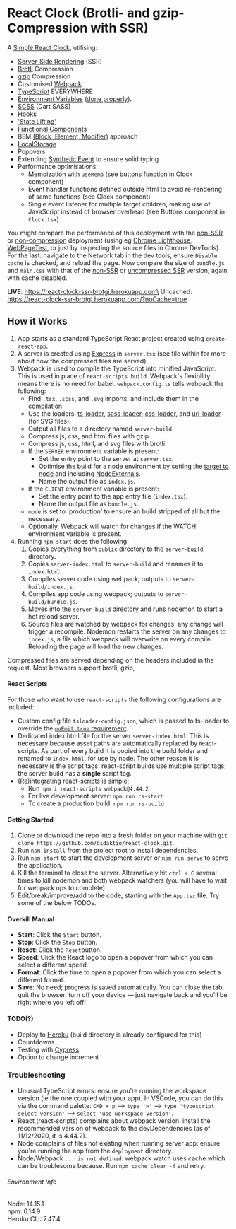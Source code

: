 # React Clock (Brotli- and gzip-Compression with SSR)

A [Simple React Clock](https://github.com/didaktio/react-clock), utilising:
* [Server-Side Rendering](https://css-tricks.com/server-side-react-rendering/) (SSR)
* [Brotli](https://en.wikipedia.org/wiki/Brotli) Compression
* [gzip](https://en.wikipedia.org/wiki/Gzip) Compression
* Customised [Webpack](https://webpack.js.org/configuration/)
* [TypeScript](https://create-react-app.dev/docs/adding-typescript/) EVERYWHERE
* [Environment Variables](https://create-react-app.dev/docs/adding-custom-environment-variables/) ([done properly](https://stackoverflow.com/questions/55185601/webpack-process-env-undefined-using-defineplugin-and-dotenv/65264701#65264701)).
* [SCSS](https://sass-lang.com/) (Dart SASS)
* [Hooks](https://reactjs.org/docs/hooks-intro.html)
* ['State Lifting'](https://reactjs.org/docs/lifting-state-up.html)
* [Functional Components](https://reactjs.org/docs/components-and-props.html)
* BEM [(Block, Element, Modifier)](https://en.bem.info/methodology/quick-start/) approach
* [LocalStorage](https://developer.mozilla.org/en-US/docs/Web/API/Window/localStorage)
* Popovers
* Extending [Synthetic Event](https://reactjs.org/docs/events.html) to ensure solid typing
* Performance optimisations:
    - Memoization with `useMemo` (see buttons function in Clock component)
    - Event handler functions defined outside html to avoid re-rendering of same functions (see Clock component)
    - Single event listener for multiple target children, making use of JavaScript instead of browser overhead
     (see Buttons component in `Clock.tsx`)


You might compare the performance of this deployment with the [non-SSR](https://react-clock.didakt.io) or [non-compression]((https://react-clock-ssr.herokuapp.com)) deployment (using eg [Chrome Lighthouse](https://developers.google.com/web/tools/lighthouse), [WebPageTest](https://www.webpagetest.org), or just by inspecting the source files in Chrome DevTools). For the last: navigate to the Network tab in the dev tools, ensure `Disable cache` is checked, and reload the page. Now compare the size of `bundle.js` and `main.css` with that of the [non-SSR](https://react-clock-ssr.herokuapp.com) or [uncompressed SSR](https://react-clock-ssr.herokuapp.com) version, again with cache disabled.

**LIVE**: https://react-clock-ssr-brotgi.herokuapp.com\
Uncached: https://react-clock-ssr-brotgi.herokuapp.com/?noCache=true


## How it Works
1. App starts as a standard TypeScript React project created using `create-react-app`.
2. A server is created using [Express](https://expressjs.com/) in `server.tsx` (see file within for more about how the compressed files are served).
3. Webpack is used to compile the TypeScript into minified JavaScript. This is used in place of `react-scripts build`. Webpack's flexibility means there is no need for babel. `webpack.config.ts` tells webpack the following:
    - Find `.tsx`, `.scss`, and `.svg` imports, and include them in the compilation.
    - Use the loaders: [ts-loader](https://github.com/TypeStrong/ts-loader), [sass-loader](https://github.com/webpack-contrib/sass-loader), [css-loader](https://github.com/webpack-contrib/css-loader), and [url-loader](https://github.com/webpack-contrib/url-loader) (for SVG files).
    - Output all files to a directory named `server-build`.
    - Compress js, css, and html files with gzip.
    - Compress js, css, html, and svg files with brotli.
    - If the `SERVER` environment variable is present:
        * Set the entry point to the server at `server.tsx`.
        * Optimise the build for a node environment by setting the [target to node](https://webpack.js.org/concepts/targets/)
        and including [NodeExternals](https://www.npmjs.com/package/webpack-node-externals).
        * Name the output file as `index.js`.
    - If the `CLIENT` environment variable is present:
        * Set the entry point to the app entry file (`index.tsx`).
        * Name the output file as `bundle.js`.
    - `mode` is set to 'production' to ensure an build stripped of all but the necessary.
    - Optionally, Webpack will watch for changes if the WATCH environment variable is present.
4. Running `npm start` does the following:
    1. Copies everything from `public` directory to the `server-build` directory.
    2. Copies `server-index.html` to `server-build` and renames it to `index.html`.
    3. Compiles server code using webpack; outputs to `server-build/index.js`.
    4. Compiles app code using webpack; outputs to `server-build/bundle.js`.
    5. Moves into the `server-build` directory and runs [nodemon](https://www.npmjs.com/package/nodemon) to start a hot reload server.
    6. Source files are watched by webpack for changes; any change will trigger a recompile. Nodemon restarts the server on any changes to `index.js`, a file which webpack will overwrite on every compile. Reloading the page will load the new changes.

Compressed files are served depending on the headers included in the request. Most browsers support brotli, gzip,


#### React Scripts
For those who want to use `react-scripts` the following configurations are included:
* Custom config file `tsloader-config.json`, which is passed to ts-loader to override the [`noEmit:true` requirement](https://github.com/react-cosmos/react-cosmos/issues/998).
* Dedicated index html file for the server `server-index.html`. This is necessary because asset paths are automatically replaced by react-scripts. As part of every build it is copied into the build folder and renamed to `index.html`, for use by node. The other reason it is necessary is the script tags: react-script builds use multiple script tags; the server build has a **single** script tag.
* (Re)integrating react-scripts is simple:
    - Run `npm i react-scripts webpack@4.44.2`
    - For live development server: `npm run rs-start`
    - To create a production build: `npm run rs-build`

#### Getting Started
1) Clone or download the repo into a fresh folder on your machine with `git clone https://github.com/didaktio/react-clock.git`.
2) Run `npm install` from the project root to install dependencies.
3) Run `npm start` to start the development server or `npm run serve` to serve the application.
4) Kill the terminal to close the server. Alternatively hit `ctrl + C` several times to kill nodemon and both webpack watchers (you will have to wait for webpack ops to complete).
5) Edit/break/improve/add to the code, starting with the `App.tsx` file. Try some of the below TODOs.

#### Overkill Manual
* **Start**: Click the `Start` button.
* **Stop**: Click the `Stop` button.
* **Reset**: Click the `Reset`button.
* **Speed**: Click the React logo to open a popover from which you can select a different speed.
* **Format**: Click the time to open a popover from which you can select a different format.
* **Save**: No need; progress is saved automatically. You can close the tab, quit the browser, turn off your device &mdash; just navigate back and you'll be right where you left off!

#### TODO(?)
* Deploy to [Heroku](https://devcenter.heroku.com/articles/getting-started-with-nodejs?singlepage=true) (build directory is already configured for this)
* Countdowns
* Testing with [Cypress](https://www.cypress.io/)
* Option to change increment

### Troubleshooting
* Unusual TypeScript errors: ensure you're running the workspace version (ie the one coupled with your app). In VSCode, you can do this via the command palette: `CMD + p` &mdash;> `type '>'` &mdash;> `type 'typescript select version'` &mdash;> `select 'use workspace version'`.
* React (react-scripts) complains about webpack version: install the recommended version of webpack to the devDependencies (as of 11/12/2020, it is 4.44.2).
* Node complains of files not existing when running server app: ensure you're running the app from the `deployment` directory.
* Node/Webpack `... is not defined`: webpack watch uses cache which can be troublesome because. Run `npm cache clear -f` and retry.


###### Environment Info
Node: 14.15.1\
npm: 6.14.9\
Heroku CLI: 7.47.4